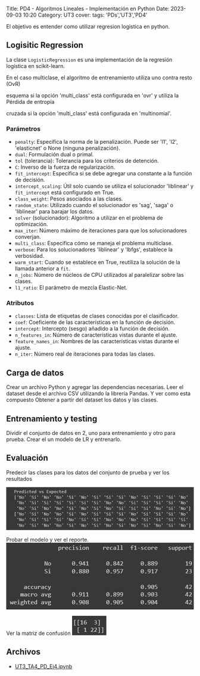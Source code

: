 Title: PD4 - Algoritmos Lineales - Implementación en Python
Date: 2023-09-03 10:20
Category: UT3
cover:
tags: 'PDs','UT3','PD4'

El objetivo es entender como utilizar regresion logistica en python.

## Logisitic Regression

La clase `LogisticRegression` es una implementación de la regresión logística en scikit-learn.

En el caso multiclase, el algoritmo de entrenamiento utiliza uno contra resto (OvR)

esquema si la opción 'multi_class' está configurada en 'ovr' y utiliza la Pérdida de entropía

cruzada si la opción 'multi_class' está configurada en 'multinomial'.

### Parámetros

-   `penalty`: Especifica la norma de la penalización. Puede ser 'l1', 'l2', 'elasticnet' o None (ninguna penalización).
-   `dual`: Formulación dual o primal.
-   `tol` (tolerancia): Tolerancia para los criterios de detención.
-   `C`: Inverso de la fuerza de regularización.
-   `fit_intercept`: Especifica si se debe agregar una constante a la función de decisión.
-   `intercept_scaling`: Útil solo cuando se utiliza el solucionador 'liblinear' y `fit_intercept` está configurado en True.
-   `class_weight`: Pesos asociados a las clases.
-   `random_state`: Utilizado cuando el solucionador es 'sag', 'saga' o 'liblinear' para barajar los datos.
-   `solver` (solucionador): Algoritmo a utilizar en el problema de optimización.
-   `max_iter`: Número máximo de iteraciones para que los solucionadores converjan.
-   `multi_class`: Especifica cómo se maneja el problema multiclase.
-   `verbose`: Para los solucionadores 'liblinear' y 'lbfgs', establece la verbosidad.
-   `warm_start`: Cuando se establece en True, reutiliza la solución de la llamada anterior a `fit`.
-   `n_jobs`: Número de núcleos de CPU utilizados al paralelizar sobre las clases.
-   `l1_ratio`: El parámetro de mezcla Elastic-Net.

### Atributos

-   `classes`: Lista de etiquetas de clases conocidas por el clasificador.
-   `coef`: Coeficiente de las características en la función de decisión.
-   `intercept`: Intercepto (sesgo) añadido a la función de decisión.
-   `n_features_in`: Número de características vistas durante el ajuste.
-   `feature_names_in`: Nombres de las características vistas durante el ajuste.
-   `n_iter`: Número real de iteraciones para todas las clases.

## Carga de datos

Crear un archivo Python y agregar las dependencias necesarias.
Leer el dataset desde el archivo CSV utilizando la librería Pandas. Y ver como esta
compuesto
Obtener a partir del dataset los datos y las clases.

## Entrenamiento y testing

Dividir el conjunto de datos en 2, uno para entrenamiento y otro para prueba.
Crear el un modelo de LR y entrenarlo.

## Evaluación

Predecir las clases para los datos del conjunto de prueba y ver los resultados

![PredictedVsExpected](https://github.com/gcabrera243/gcabrera243.github.io/blob/main/content/UT3/PDs/PD4/PredictedVsExpected.png?raw=true)

Probar el modelo y ver el reporte.
![Report](https://github.com/gcabrera243/gcabrera243.github.io/blob/main/content/UT3/PDs/PD4/Report.png?raw=true)

Ver la matriz de confusión
![Matrix](https://github.com/gcabrera243/gcabrera243.github.io/blob/main/content/UT3/PDs/PD4/Matrix.png?raw=true)

## Archivos

-   [UT3_TA4_PD_Ej4.ipynb](https://github.com/gcabrera243/gcabrera243.github.io/blob/main/content/UT3/PDs/PD4/UT3_TA4_PD_Ej4.ipynb?raw=true)

